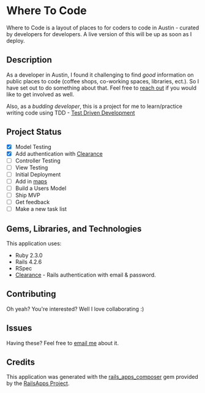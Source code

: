 Where To Code
================
Where to Code is a layout of places to for coders to code in Austin - curated by developers for developers. A live version of this will be up as soon as I deploy.

Description
-----------
As a developer in Austin, I found it challenging to find _good_ information on public places to code (coffee shops, co-working spaces, libraries, ect.). So I have set out to do something about that. Feel free to [reach out](mailto:bmart35@gmail.com) if you would like to get involved as well.

Also, as a _budding developer_, this is a project for me to learn/practice writing code using TDD - [Test Driven Development](https://en.wikipedia.org/wiki/Test-driven_development)

Project Status
-------------
- [x] Model Testing
- [x] Add authentication with [Clearance](https://github.com/thoughtbot/clearance)
- [ ] Controller Testing
- [ ] View Testing
- [ ] Initial Deployment
- [ ] Add in [maps](https://github.com/apneadiving/Google-Maps-for-Rails)
- [ ] Build a Users Model
- [ ] Ship MVP
- [ ] Get feedback
- [ ] Make a new task list

Gems, Libraries, and Technologies
-------------

This application uses:
- Ruby 2.3.0
- Rails 4.2.6
- RSpec
- [Clearance](https://github.com/thoughtbot/clearance) - Rails authentication with email & password.

Contributing
-------------
Oh yeah? You're interested? Well I love collaborating :)

Issues
-------------
Having these? Feel free to [email me](mailto:bmart35@gmail.com) about it.

Credits
-------
This application was generated with the [rails_apps_composer](https://github.com/RailsApps/rails_apps_composer) gem
provided by the [RailsApps Project](http://railsapps.github.io/).
